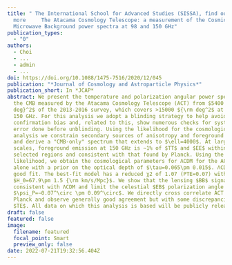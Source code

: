 ```yaml
---
title: " The International School for Advanced Studies (SISSA), find out
  more     The Atacama Cosmology Telescope: a measurement of the Cosmic
  Microwave Background power spectra at 98 and 150 GHz"
publication_types:
  - "0"
authors:
  - Choi
  - ...
  - admin
  - ...
doi: https://doi.org/10.1088/1475-7516/2020/12/045
publication: "*Journal of Cosmology and Astroparticle Physics*"
publication_short: In *JCAP*
abstract: We present the temperature and polarization angular power spectra of
  the CMB measured by the Atacama Cosmology Telescope (ACT) from $5400 {\rm
  deg}^2$ of the 2013-2016 survey, which covers >15000 ${\rm deg^2$ at 98 and
  150 GHz. For this analysis we adopt a blinding strategy to help avoid
  confirmation bias and, related to this, show numerous checks for systematic
  error done before unblinding. Using the likelihood for the cosmological
  analysis we constrain secondary sources of anisotropy and foreground emission,
  and derive a "CMB-only" spectrum that extends to $\ell=4000$. At large angular
  scales, foreground emission at 150 GHz is ∼1% of $TT$ and $EE$ within our
  selected regions and consistent with that found by Planck. Using the same
  likelihood, we obtain the cosmological parameters for ΛCDM for the ACT data
  alone with a prior on the optical depth of $\tau=0.065\pm 0.015$. ΛCDM is a
  good fit. The best-fit model has a reduced χ2 of 1.07 (PTE=0.07) with
  $H_0=67.9\pm 1.5 {\rm km/s/Mpc}$. We show that the lensing $BB$ signal is
  consistent with ΛCDM and limit the celestial $EB$ polarization angle to
  $\psi_P=−0.07^\circ \pm 0.09^\circ$. We directly cross correlate ACT with
  Planck and observe generally good agreement but with some discrepancies in
  $TE$. All data on which this analysis is based will be publicly released.
draft: false
featured: false
image:
  filename: featured
  focal_point: Smart
  preview_only: false
date: 2022-07-21T19:32:56.404Z
---
```

